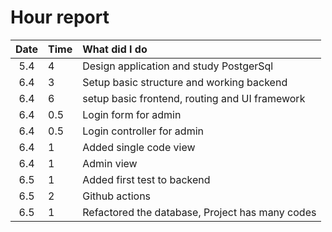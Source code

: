 # Hour report  

|Date|Time|What did I do|  
| :----:|:-----| :-----|
|5.4| 4| Design application and study PostgerSql|
|6.4| 3 | Setup basic structure and working backend|  
|6.4| 6 | setup basic frontend, routing and UI framework|  
|6.4| 0.5 | Login form for admin|  
|6.4| 0.5 | Login controller for admin|  
|6.4| 1 | Added single code view|  
|6.4| 1 | Admin view|  
|6.5| 1 | Added first test to backend|  
|6.5| 2 | Github actions|  
|6.5| 1 | Refactored the database, Project has many codes|  

